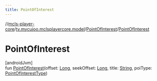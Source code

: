 ```yaml
---
title: PointOfInterest
---
```

//[mcls-player-core](../../../index.html)/[tv.mycujoo.mclsplayercore.model](../index.html)/[PointOfInterest](index.html)/[PointOfInterest](-point-of-interest.html)



# PointOfInterest



[androidJvm]\
fun [PointOfInterest](-point-of-interest.html)(offset: [Long](https://kotlinlang.org/api/latest/jvm/stdlib/kotlin/-long/index.html), seekOffset: [Long](https://kotlinlang.org/api/latest/jvm/stdlib/kotlin/-long/index.html), title: [String](https://kotlinlang.org/api/latest/jvm/stdlib/kotlin/-string/index.html), poiType: [PointOfInterestType](../-point-of-interest-type/index.html))




